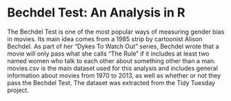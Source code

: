 # Bechdel Test: An Analysis in R

The Bechdel Test is one of the most popular ways of measuring gender bias in movies. Its main idea comes from a 1985 strip by cartoonist Alison Bechdel. As part of her “Dykes To Watch Out” series, Bechdel wrote that a movie will only pass what she calls “The Rule” if it includes at least two named women who talk to each other about something other than a man. movies.csv is the main dataset used for this analysis and includes general information about movies from 1970 to 2013, as well as whether or not they pass the Bechdel Test. The dataset was extracted from the Tidy Tuesday project.
